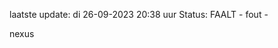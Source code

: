 laatste update: 
di 26-09-2023 20:38   uur 
Status: FAALT - fout - 
<div class="service R">nexus</div>